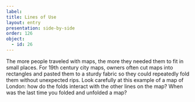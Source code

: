 ```yaml
---
label: 
title: Lines of Use
layout: entry
presentation: side-by-side
order: 126
object:
  - id: 26
---
```

The more people traveled with maps, the more they needed them to fit in small places. For 19th century city maps, owners often cut maps into rectangles and pasted them to a sturdy fabric so they could repeatedly fold them without unexpected rips. Look carefully at this example of a map of London: how do the folds interact with the other lines on the map? When was the last time you folded and unfolded a map? 